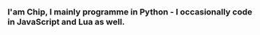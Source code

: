 ###  I'am Chip, I mainly programme in Python - I occasionally code in JavaScript and Lua as well.

<!--
**Sir-Chip/Sir-Chip** is a ✨ _special_ ✨ repository because its `README.md` (this file) appears on your GitHub profile.

Here are some ideas to get you started:

🛠 - Working on **Sync.** and **Solar SB**

💬 - Contact me on Discord; **Chip#0420**

 ℹ - Social Media;
    🐦 Twitter - https://twitter.com/ChipWasTaken1 or @ChipWasTaken1.
    
 ![Chip's github stats](https://github-readme-stats.vercel.app/api?username=Sir-Chip&show_icons=true)
 ![Chip's top languages](https://github-readme-stats.vercel.app/api/top-langs/?username=Sir-Chip)


-->
